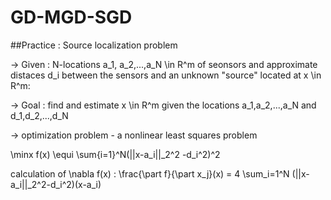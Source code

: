 # GD-MGD-SGD


##Practice : Source localization problem


-> Given : N-locations a_1, a_2,...,a_N \in R^m of seonsors and approximate distaces d_i between the sensors and an unknown "source" located at x \in R^m:

-> Goal : find and estimate x \in R^m given the locations a_1,a_2,...,a_N and d_1,d_2,...,d_N

-> optimization problem - a nonlinear least squares problem

\minx f(x) \equi \sum{i=1}^N(||x-a_i||_2^2 -d_i^2)^2

calculation of \nabla f(x) : \frac{\part f}{\part x_j}(x) = 4 \sum_i=1^N (||x-a_i||_2^2-d_i^2)(x-a_i)
